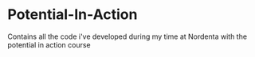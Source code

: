 # Potential-In-Action
Contains all the code i've developed during my time at Nordenta with the potential in action course
